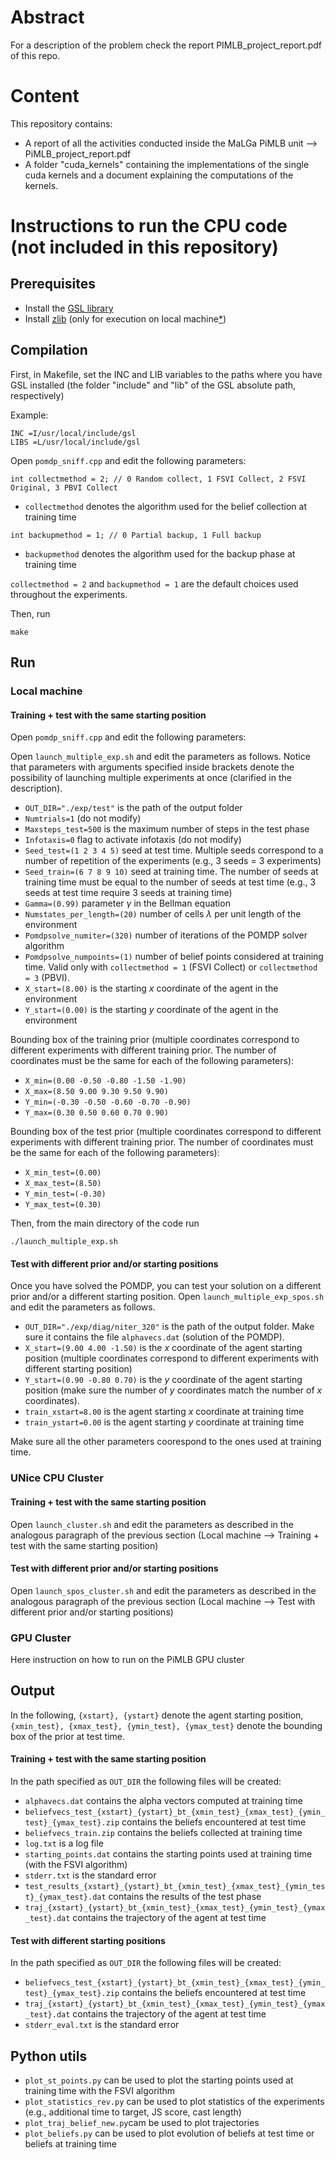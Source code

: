 # Abstract

For a description of the problem check the report PIMLB_project_report.pdf of this repo.

# Content

This repository contains:

- A report of all the activities conducted inside the MaLGa PiMLB unit --> PiMLB_project_report.pdf
- A folder "cuda_kernels" containing the implementations of the single cuda kernels and a document explaining the computations of the kernels.

# Instructions to run the CPU code (not included in this repository)

## Prerequisites

- Install the [GSL library](https://www.gnu.org/software/gsl/)
- Install [zlib](https://zlib.net/) (only for execution on local machine[*](https://stackoverflow.com/questions/10440113/simple-way-to-unzip-a-zip-file-using-zlib))

## Compilation

First, in Makefile, set the INC and LIB variables to the paths where you have GSL installed (the folder "include"
and "lib" of the GSL absolute path, respectively)

Example:

```
INC =I/usr/local/include/gsl
LIBS =L/usr/local/include/gsl
```

Open `pomdp_sniff.cpp` and edit the following parameters:

```
int collectmethod = 2; // 0 Random collect, 1 FSVI Collect, 2 FSVI Original, 3 PBVI Collect
```
- `collectmethod` denotes the algorithm used for the belief collection at training time

```
int backupmethod = 1; // 0 Partial backup, 1 Full backup
```
- `backupmethod` denotes the algorithm used for the backup phase at training time

`collectmethod = 2` and `backupmethod = 1` are the default choices used throughout the experiments.

Then, run

```
make
```

## Run

### Local machine

#### Training + test with the same starting position

Open `pomdp_sniff.cpp` and edit the following parameters:

Open `launch_multiple_exp.sh` and edit the parameters as follows. Notice that parameters with arguments specified
inside brackets denote the possibility of launching multiple experiments at once (clarified in the description).

- `OUT_DIR="./exp/test"` is the path of the output folder
- `Numtrials=1` (do not modify)
- `Maxsteps_test=500` is the maximum number of steps in the test phase
- `Infotaxis=0` flag to activate infotaxis (do not modify)
- `Seed_test=(1 2 3 4 5)` seed at test time. Multiple seeds correspond to a number of repetition of the experiments (e.g., 3 seeds = 3 experiments)
- `Seed_train=(6 7 8 9 10)` seed at training time. The number of seeds at training time must be equal to the number of seeds at test time (e.g., 3 seeds at test time require 3 seeds at training time)
- `Gamma=(0.99)` parameter $\gamma$ in the Bellman equation 
- `Numstates_per_length=(20)` number of cells $\lambda$ per unit length of the environment
- `Pomdpsolve_numiter=(320)` number of iterations of the POMDP solver algorithm
- `Pomdpsolve_numpoints=(1)` number of belief points considered at training time. Valid only with `collectmethod = 1` (FSVI Collect) or `collectmethod = 3` (PBVI).
- `X_start=(8.00)` is the starting $x$ coordinate of the agent in the environment
- `Y_start=(0.00)` is the starting $y$ coordinate of the agent in the environment

Bounding box of the training prior (multiple coordinates correspond to different experiments with different training prior. The number of coordinates must be the same for each of the following parameters):
- `X_min=(0.00 -0.50 -0.80 -1.50 -1.90)` 
- `X_max=(8.50 9.00 9.30 9.50 9.90)`
- `Y_min=(-0.30 -0.50 -0.60 -0.70 -0.90)`
- `Y_max=(0.30 0.50 0.60 0.70 0.90)`

Bounding box of the test prior (multiple coordinates correspond to different experiments with different training prior. The number of coordinates must be the same for each of the following parameters):
- `X_min_test=(0.00)`
- `X_max_test=(8.50)`
- `Y_min_test=(-0.30)`
- `Y_max_test=(0.30)`


Then, from the main directory of the code run
```
./launch_multiple_exp.sh
```


#### Test with different prior and/or starting positions

Once you have solved the POMDP, you can test your solution on a different prior and/or a different starting position.
Open `launch_multiple_exp_spos.sh` and edit the parameters as follows.

- `OUT_DIR="./exp/diag/niter_320"` is the path of the output folder. Make sure it contains the file `alphavecs.dat` (solution of the POMDP).
- `X_start=(9.00 4.00 -1.50)` is the $x$ coordinate of the agent starting position (multiple coordinates correspond to different experiments with different starting position)
- `Y_start=(0.90 -0.80 0.70)` is the $y$ coordinate of the agent starting position (make sure the number of $y$ coordinates match the number of $x$ coordinates). 
- `train_xstart=8.00` is the agent starting $x$ coordinate at training time
- `train_ystart=0.00` is the agent starting $y$ coordinate at training time

Make sure all the other parameters coorespond to the ones used at training time.



### UNice CPU Cluster

#### Training + test with the same starting position

Open `launch_cluster.sh` and edit the parameters as described in the analogous paragraph of the previous section (Local machine --> Training + test with the same starting position)

#### Test with different prior and/or starting positions

Open `launch_spos_cluster.sh` and edit the parameters as described in the analogous paragraph of the previous section (Local machine --> Test with different prior and/or starting positions)

### GPU Cluster
Here instruction on how to run on the PiMLB GPU cluster

## Output

In the following, `{xstart}, {ystart}` denote the agent starting position, `{xmin_test}, {xmax_test}, {ymin_test}, {ymax_test}` denote the bounding box of the prior at test time.

#### Training + test with the same starting position

In the path specified as `OUT_DIR` the following files will be created:

- `alphavecs.dat` contains the alpha vectors computed at training time
- `beliefvecs_test_{xstart}_{ystart}_bt_{xmin_test}_{xmax_test}_{ymin_test}_{ymax_test}.zip` contains the beliefs encountered at test time
- `beliefvecs_train.zip` contains the beliefs collected at training time
- `log.txt` is a log file
- `starting_points.dat` contains the starting points used at training time (with the FSVI algorithm)
- `stderr.txt` is the standard error
- `test_results_{xstart}_{ystart}_bt_{xmin_test}_{xmax_test}_{ymin_test}_{ymax_test}.dat` contains the results of the test phase
- `traj_{xstart}_{ystart}_bt_{xmin_test}_{xmax_test}_{ymin_test}_{ymax_test}.dat` contains the trajectory of the agent at test time


#### Test with different starting positions

In the path specified as `OUT_DIR` the following files will be created:

- `beliefvecs_test_{xstart}_{ystart}_bt_{xmin_test}_{xmax_test}_{ymin_test}_{ymax_test}.zip` contains the beliefs encountered at test time
- `traj_{xstart}_{ystart}_bt_{xmin_test}_{xmax_test}_{ymin_test}_{ymax_test}.dat` contains the trajectory of the agent at test time
- `stderr_eval.txt` is the standard error


## Python utils

- `plot_st_points.py` can be used to plot the starting points used at training time with the FSVI algorithm
- `plot_statistics_rev.py` can be used to plot statistics of the experiments (e.g., additional time to target, JS score, cast length)
- `plot_traj_belief_new.py`cam be used to plot trajectories
- `plot_beliefs.py` can be used to plot evolution of beliefs at test time or beliefs at training time
